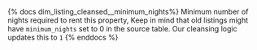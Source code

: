 {% docs dim_listing_cleansed__minimum_nights%}
Minimum number of nights required to rent this property,
Keep in mind that old listings might have `minimum_nights` set to 0 in the source table. Our cleansing logic updates this to `1`
{% enddocs %}
